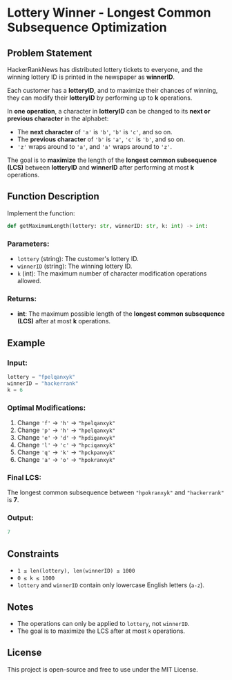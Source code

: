 # Lottery Winner - Longest Common Subsequence Optimization

## Problem Statement
HackerRankNews has distributed lottery tickets to everyone, and the winning lottery ID is printed in the newspaper as **winnerID**.

Each customer has a **lotteryID**, and to maximize their chances of winning, they can modify their **lotteryID** by performing up to **k** operations.

In **one operation**, a character in **lotteryID** can be changed to its **next or previous character** in the alphabet:
- The **next character** of `'a'` is `'b'`, `'b'` is `'c'`, and so on.
- The **previous character** of `'b'` is `'a'`, `'c'` is `'b'`, and so on.
- `'z'` wraps around to `'a'`, and `'a'` wraps around to `'z'`.

The goal is to **maximize** the length of the **longest common subsequence (LCS)** between **lotteryID** and **winnerID** after performing at most **k** operations.

## Function Description
Implement the function:

```python
def getMaximumLength(lottery: str, winnerID: str, k: int) -> int:
```

### Parameters:
- `lottery` (string): The customer's lottery ID.
- `winnerID` (string): The winning lottery ID.
- `k` (int): The maximum number of character modification operations allowed.

### Returns:
- **int**: The maximum possible length of the **longest common subsequence (LCS)** after at most **k** operations.

## Example

### Input:
```python
lottery = "fpelqanxyk"
winnerID = "hackerrank"
k = 6
```

### Optimal Modifications:
1. Change `'f'` → `'h'` → `"hpelqanxyk"`
2. Change `'p'` → `'h'` → `"hpelqanxyk"`
3. Change `'e'` → `'d'` → `"hpdiganxyk"`
4. Change `'l'` → `'c'` → `"hpciqanxyk"`
5. Change `'q'` → `'k'` → `"hpckpanxyk"`
6. Change `'a'` → `'o'` → `"hpokranxyk"`

### Final LCS:
The longest common subsequence between `"hpokranxyk"` and `"hackerrank"` is **7**.

### Output:
```python
7
```

## Constraints
- `1 ≤ len(lottery), len(winnerID) ≤ 1000`
- `0 ≤ k ≤ 1000`
- `lottery` and `winnerID` contain only lowercase English letters (`a-z`).

## Notes
- The operations can only be applied to `lottery`, not `winnerID`.
- The goal is to maximize the LCS after at most `k` operations.

## License
This project is open-source and free to use under the MIT License.

